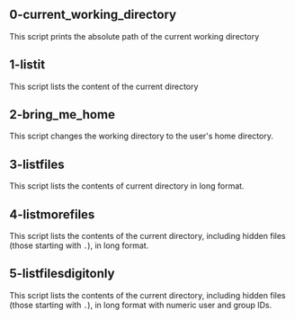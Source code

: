  ## 0-current_working_directory
This script prints the absolute path of the current working directory
## 1-listit
This script lists the content of the current directory
## 2-bring_me_home
This script changes the working directory to the user's home directory.
## 3-listfiles
This script lists the contents of current directory in long format.
## 4-listmorefiles
This script lists the contents of the current directory, including hidden files (those starting with `.`), in long format.
## 5-listfilesdigitonly
This script lists the contents of the current directory, including hidden files (those starting with `.`), in long format with numeric user and group IDs.
